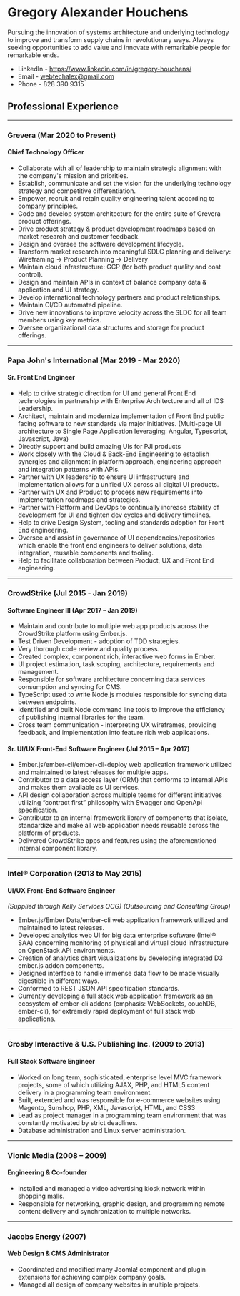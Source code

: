 # Gregory Alexander Houchens

Pursuing the innovation of systems architecture and underlying technology to improve and transform supply chains in revolutionary ways. Always seeking opportunities to add value and innovate with remarkable people for remarkable ends.

- LinkedIn - https://www.linkedin.com/in/gregory-houchens/
- Email - webtechalex@gmail.com
- Phone - 828 390 9315

## Professional Experience

---

### Grevera (Mar 2020 to Present)

#### Chief Technology Officer

- Collaborate with all of leadership to maintain strategic alignment with the company's mission and priorities.
- Establish, communicate and set the vision for the underlying technology strategy and competitive differentiation.
- Empower, recruit and retain quality engineering talent according to company principles.
- Code and develop system architecture for the entire suite of Grevera product offerings.
- Drive product strategy & product development roadmaps based on market research and customer feedback.
- Design and oversee the software development lifecycle.
- Transform market research into meaningful SDLC planning and delivery: Wireframing -> Product Planning -> Delivery
- Maintain cloud infrastructure: GCP (for both product quality and cost control).
- Design and maintain APIs in context of balance company data & application and UI strategy.
- Develop international technology partners and product relationships.
- Maintain CI/CD automated pipeline.
- Drive new innovations to improve velocity across the SLDC for all team members using key metrics.
- Oversee organizational data structures and storage for product offerings.

---

### Papa John's International (Mar 2019 - Mar 2020)

#### Sr. Front End Engineer

- Help to drive strategic direction for UI and general Front End technologies in partnership with Enterprise Architecture and all of IDS Leadership.
- Architect, maintain and modernize implementation of Front End public facing software to new standards via major initiatives. (Multi-page UI architecture to Single Page Application leveraging: Angular, Typescript, Javascript, Java)
- Directly support and build amazing UIs for PJI products
- Work closely with the Cloud & Back-End Engineering to establish synergies and alignment in platform approach, engineering approach and integration patterns with APIs.
- Partner with UX leadership to ensure UI infrastructure and implementation allows for a unified UX across all digital UI products.
- Partner with UX and Product to process new requirements into implementation roadmaps and strategies.
- Partner with Platform and DevOps to continually increase stability of development for UI and tighten dev cycles and delivery timelines.
- Help to drive Design System, tooling and standards adoption for Front End engineering.
- Oversee and assist in governance of UI dependencies/repositories which enable the front end engineers to deliver solutions, data integration, reusable components and tooling.
- Help to facilitate collaboration between Product, UX and Front End engineering.

---

### CrowdStrike (Jul 2015 - Jan 2019)

#### Software Engineer III (Apr 2017 – Jan 2019)

- Maintain and contribute to multiple web app products across the CrowdStrike platform using Ember.js.
- Test Driven Development - adoption of TDD strategies.
- Very thorough code review and quality process.
- Created complex, component rich, interactive web forms in Ember.
- UI project estimation, task scoping, architecture, requirements and management.
- Responsible for software architecture concerning data services consumption and syncing for CMS.
- TypeScript used to write Node.js modules responsible for syncing data between endpoints.
- Identified and built Node command line tools to improve the efficiency of publishing internal libraries for the team.
- Cross team communication - interpreting UX wireframes, providing feedback, and implementation into feature rich web applications.

#### Sr. UI/UX Front-End Software Engineer (Jul 2015 – Apr 2017)

- Ember.js/ember-cli/ember-cli-deploy web application framework utilized and maintained to latest releases for multiple apps.
- Contributor to a data access layer (ORM) that conforms to internal APIs and makes them available as UI services.
- API design collaboration across multiple teams for different initiatives utilizing “contract first” philosophy with Swagger and OpenApi specification.
- Contributor to an internal framework library of components that isolate, standardize and make all web application needs reusable across the platform of products.
- Delivered CrowdStrike apps and features using the aforementioned internal component library.

---

### Intel® Corporation (2013 to May 2015)

#### UI/UX Front-End Software Engineer

_(Supplied through Kelly Services OCG) (Outsourcing and Consulting Group)_

- Ember.js/Ember Data/ember-cli web application framework utilized and maintained to latest releases.
- Developed analytics web UI for big data enterprise software (Intel® SAA) concerning monitoring of physical and virtual cloud infrastructure on OpenStack API environments.
- Creation of analytics chart visualizations by developing integrated D3 ember.js addon components.
- Designed interface to handle immense data flow to be made visually digestible in different ways.
- Conformed to REST JSON API specification standards.
- Currently developing a full stack web application framework as an ecosystem of ember-cli addons (emphasis: WebSockets, couchDB, ember-cli), for extremely rapid deployment of full stack web applications.

---

### Crosby Interactive & U.S. Publishing Inc. (2009 to 2013)

#### Full Stack Software Engineer

- Worked on long term, sophisticated, enterprise level MVC framework projects, some of which utilizing AJAX, PHP, and HTML5 content delivery in a programming team environment.
- Built, extended and was responsible for e-commerce websites using Magento, Sunshop, PHP, XML, Javascript, HTML, and CSS3
- Lead as project manager in a programming team environment that was constantly motivated by strict deadlines.
- Database administration and Linux server administration.

---

### Vionic Media (2008 – 2009)

#### Engineering & Co-founder

- Installed and managed a video advertising kiosk network within shopping malls.
- Responsible for networking, graphic design, and programming remote content delivery and synchronization to multiple networks.

---

### Jacobs Energy (2007)

#### Web Design & CMS Administrator

- Coordinated and modified many Joomla! component and plugin extensions for achieving complex company goals.
- Managed all design of company websites in multiple projects.
